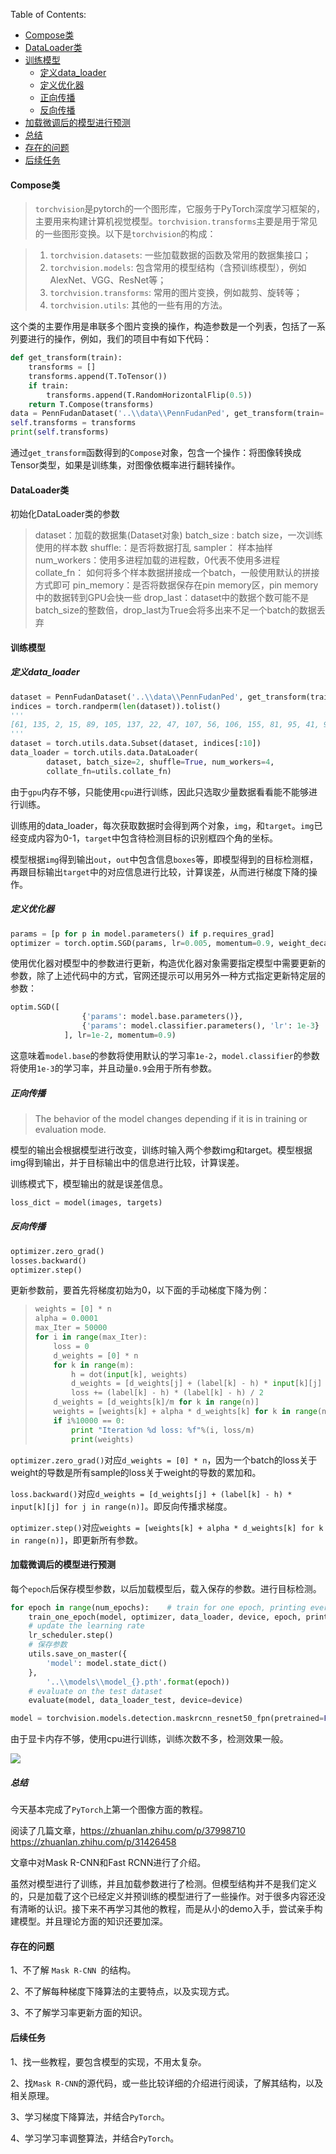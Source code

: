 Table of Contents:

+ [Compose类](#Compose类)
+ [DataLoader类](#DataLoader类)
+ [训练模型](#训练模型)
  + [定义data_loader](#定义data_loader)
  + [定义优化器](#定义优化器)
  + [正向传播](#正向传播)
  + [反向传播](#反向传播)
+ [加载微调后的模型进行预测](#加载微调后的模型进行预测)
+ [总结](#总结)
+ [存在的问题](#存在的问题)
+ [后续任务](#后续任务)

#### Compose类

>`torchvision`是pytorch的一个图形库，它服务于PyTorch深度学习框架的，主要用来构建计算机视觉模型。`torchvision.transforms`主要是用于常见的一些图形变换。以下是`torchvision`的构成：

>1. `torchvision.datasets`: 一些加载数据的函数及常用的数据集接口；
>2. `torchvision.models`: 包含常用的模型结构（含预训练模型），例如AlexNet、VGG、ResNet等；
>3. `torchvision.transforms`: 常用的图片变换，例如裁剪、旋转等；
>4. `torchvision.utils`: 其他的一些有用的方法。

这个类的主要作用是串联多个图片变换的操作，构造参数是一个列表，包括了一系列要进行的操作，例如，我们的项目中有如下代码：

```python
def get_transform(train):
    transforms = []
    transforms.append(T.ToTensor())
    if train:
        transforms.append(T.RandomHorizontalFlip(0.5))
    return T.Compose(transforms)
data = PennFudanDataset('..\\data\\PennFudanPed', get_transform(train= True))
self.transforms = transforms
print(self.transforms)
```

通过`get_transform`函数得到的`Compose`对象，包含一个操作：将图像转换成Tensor类型，如果是训练集，对图像依概率进行翻转操作。

#### DataLoader类

初始化DataLoader类的参数

>dataset：加载的数据集(Dataset对象)
>batch_size : batch size，一次训练使用的样本数
>shuffle:：是否将数据打乱
>sampler： 样本抽样
>num_workers：使用多进程加载的进程数，0代表不使用多进程
>collate_fn： 如何将多个样本数据拼接成一个batch，一般使用默认的拼接方式即可
>pin_memory：是否将数据保存在pin memory区，pin memory中的数据转到GPU会快一些
>drop_last：dataset中的数据个数可能不是batch_size的整数倍，drop_last为True会将多出来不足一个batch的数据丢弃

#### 训练模型

##### 定义data_loader

```python
dataset = PennFudanDataset('..\\data\\PennFudanPed', get_transform(train=True))
indices = torch.randperm(len(dataset)).tolist()
'''
[61, 135, 2, 15, 89, 105, 137, 22, 47, 107, 56, 106, 155, 81, 95, 41, 9, 78, 167, 103, 88, 77, 14, 138, 99, 72, 32, 146, 164, 20, 162, 24, 1, 79, 16, 123, 143, 55, 6, 33, 38, 132, 168, 98, 85, 30, 71, 151, 93, 86, 161, 43, 113, 39, 42, 112, 124, 74, 18, 116, 110, 70, 104, 4, 62, 21, 50, 117, 65, 133, 91, 3, 69, 10, 114, 80, 96, 84, 156, 23, 66, 119, 59, 166, 12, 17, 127, 7, 51, 11, 109, 63, 64, 67, 121, 31, 148, 27, 160, 60, 102, 140, 141, 68, 126, 58, 131, 34, 46, 134, 118, 139, 73, 150, 157, 149, 100, 49, 111, 75, 26, 94, 154, 163, 152, 92, 115, 28, 90, 25, 82, 57, 130, 37, 153, 5, 159, 165, 125, 87, 145, 129, 0, 83, 169, 45, 52, 147, 144, 97, 158, 108, 35, 44, 36, 120, 13, 8, 101, 76, 142, 53, 128, 48, 29, 54, 122, 40, 136, 19]
'''
dataset = torch.utils.data.Subset(dataset, indices[:10])
data_loader = torch.utils.data.DataLoader(
        dataset, batch_size=2, shuffle=True, num_workers=4,
        collate_fn=utils.collate_fn)
```

由于`gpu`内存不够，只能使用`cpu`进行训练，因此只选取少量数据看看能不能够进行训练。

训练用的data_loader，每次获取数据时会得到两个对象，`img`，和`target`。`img`已经变成内容为0-1，`target`中包含待检测目标的识别框四个角的坐标。

模型根据`img`得到输出`out`，`out`中包含信息`boxes`等，即模型得到的目标检测框，再跟目标输出`target`中的对应信息进行比较，计算误差，从而进行梯度下降的操作。

##### 定义优化器

```python
params = [p for p in model.parameters() if p.requires_grad]
optimizer = torch.optim.SGD(params, lr=0.005, momentum=0.9, weight_decay=0.0005)
```

使用优化器对模型中的参数进行更新，构造优化器对象需要指定模型中需要更新的参数，除了上述代码中的方式，官网还提示可以用另外一种方式指定更新特定层的参数：

```python
optim.SGD([
                {'params': model.base.parameters()},
                {'params': model.classifier.parameters(), 'lr': 1e-3}
            ], lr=1e-2, momentum=0.9)
```

这意味着`model.base`的参数将使用默认的学习率`1e-2`，`model.classifier`的参数将使用`1e-3`的学习率，并且动量`0.9`会用于所有参数。

##### 正向传播

> The behavior of the model changes depending if it is in training or evaluation mode.

模型的输出会根据模型进行改变，训练时输入两个参数img和target。模型根据img得到输出，并于目标输出中的信息进行比较，计算误差。

训练模式下，模型输出的就是误差信息。

```python
loss_dict = model(images, targets)
```

##### 反向传播

```python
optimizer.zero_grad()
losses.backward()
optimizer.step()
```

更新参数前，要首先将梯度初始为0，以下面的手动梯度下降为例：

>    ```python
>    weights = [0] * n
>    alpha = 0.0001
>    max_Iter = 50000
>    for i in range(max_Iter):
>        loss = 0
>        d_weights = [0] * n
>        for k in range(m):
>            h = dot(input[k], weights)
>            d_weights = [d_weights[j] + (label[k] - h) * input[k][j] for j in range(n)] 
>            loss += (label[k] - h) * (label[k] - h) / 2
>        d_weights = [d_weights[k]/m for k in range(n)]
>        weights = [weights[k] + alpha * d_weights[k] for k in range(n)]
>        if i%10000 == 0:
>            print "Iteration %d loss: %f"%(i, loss/m)
>            print(weights)
>    ```

`optimizer.zero_grad()`对应`d_weights = [0] * n`，因为一个batch的loss关于weight的导数是所有sample的loss关于weight的导数的累加和。

`loss.backward()`对应`d_weights = [d_weights[j] + (label[k] - h) * input[k][j] for j in range(n)]`。即反向传播求梯度。

`optimizer.step()`对应`weights = [weights[k] + alpha * d_weights[k] for k in range(n)]`，即更新所有参数。

#### 加载微调后的模型进行预测

每个`epoch`后保存模型参数，以后加载模型后，载入保存的参数。进行目标检测。

```python
for epoch in range(num_epochs):    # train for one epoch, printing every 10 iterations
    train_one_epoch(model, optimizer, data_loader, device, epoch, print_freq=10)    
    # update the learning rate
    lr_scheduler.step()    
    # 保存参数
    utils.save_on_master({        
        'model': model.state_dict()
    },        
        '..\\models\\model_{}.pth'.format(epoch))    
    # evaluate on the test dataset    
    evaluate(model, data_loader_test, device=device)
```

```python
model = torchvision.models.detection.maskrcnn_resnet50_fpn(pretrained=False, num_classes=num_classes)model.to(device)model.eval()save = torch.load('..\\models\\model_0.pth')model.load_state_dict(save['model'])
```

由于显卡内存不够，使用cpu进行训练，训练次数不多，检测效果一般。

![](https://github.com/fantasy995/ImageProcessing/blob/main/day2/p1.png?raw=true)



##### 总结

今天基本完成了`PyTorch`上第一个图像方面的教程。

阅读了几篇文章，https://zhuanlan.zhihu.com/p/37998710 https://zhuanlan.zhihu.com/p/31426458 

文章中对Mask R-CNN和Fast RCNN进行了介绍。

虽然对模型进行了训练，并且加载参数进行了检测。但模型结构并不是我们定义的，只是加载了这个已经定义并预训练的模型进行了一些操作。对于很多内容还没有清晰的认识。接下来不再学习其他的教程，而是从小的demo入手，尝试亲手构建模型。并且理论方面的知识还要加深。

#### 存在的问题

1、不了解 `Mask R-CNN `的结构。

2、不了解每种梯度下降算法的主要特点，以及实现方式。

3、不了解学习率更新方面的知识。
#### 后续任务

1、找一些教程，要包含模型的实现，不用太复杂。

2、找`Mask R-CNN`的源代码，或一些比较详细的介绍进行阅读，了解其结构，以及相关原理。

3、学习梯度下降算法，并结合`PyTorch`。

4、学习学习率调整算法，并结合`PyTorch`。

